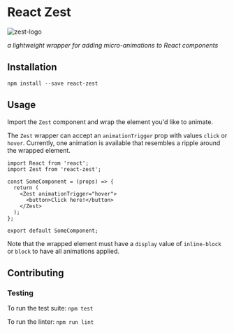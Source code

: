 # React Zest
![zest-logo](https://s3.amazonaws.com/react-zest/zest.png)

 _a lightweight wrapper for adding micro-animations to React components_

## Installation

```
npm install --save react-zest
```

## Usage

Import the `Zest` component and wrap the element you'd like to animate.

The `Zest` wrapper can accept an `animationTrigger` prop with values `click` or `hover`. Currently, one animation is available that resembles a ripple around the wrapped element.

```
import React from 'react';
import Zest from 'react-zest';

const SomeComponent = (props) => {
  return (
    <Zest animationTrigger="hover">
      <button>Click here!</button>
    </Zest>
  );
};

export default SomeComponent;
```

Note that the wrapped element must have a `display` value of `inline-block` or `block` to have all animations applied.

## Contributing

### Testing

To run the test suite: `npm test`

To run the linter: `npm run lint`
